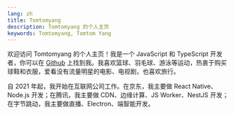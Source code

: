 ```yaml
---
lang: zh
title: Tomtomyang
description: Tomtomyang 的个人主页
keywords: Tomtomyang, Tomtom Yang
---
```


欢迎访问 Tomtomyang 的个人主页！我是一个 JavaScript 和 TypeScript 开发者，你可以在 [Github](https://github.com/tomtomyang) 上找到我。我喜欢篮球、羽毛球、游泳等运动，热衷于购买球鞋和衣服，爱看没有流量明星的电影、电视剧，也喜欢旅行。

自 2021 年起，我开始在互联网公司工作。在京东，我主要做 React Native、Node.js 开发；在腾讯，我主要做 CDN、边缘计算、JS Worker、NestJS 开发；在字节跳动，我主要做直播、Electron、端智能开发。
